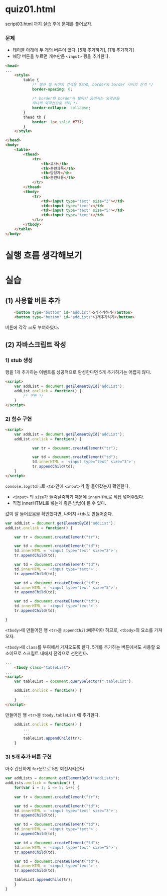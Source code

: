 # quiz01.html
script03.html 까지 실습 후에 문제를 풀어보자.

### 문제
* 테이블 아래에 두 개의 버튼이 있다. [5개 추가하기], [1개 추가하기]
* 해당 버튼을 누르면 개수만큼 ```<input>``` 행을 추가한다.

```html
<head>
...
    <style>
        table {
            /* 셀과 셀 사이의 간격을 0으로, border와 border 사이의 간격 */
            border-spacing: 0; 
            
            /* border와 border가 붙어서 굵어지는 외곽선을
            하나의 외곽선으로 처리 */
            border-collapse: collapse; 
        }
        thead th {
            border: 1px solid #777;
        }
    </style>

</head>
<body>
    <table>
        <thead>
            <tr>
                <th>교사</th>
                <th>훈련과목</th>
                <th>담당자</th>
                <th>훈련내용</th>
            </tr>
        </thead>
        <tbody>
            <tr>
                <td><input type="text" size="3"></td>
                <td><input type="text"></td>
                <td><input type="text" size="5"></td>
                <td><input type="text"></td>
            </tr>
        </tbody>
    </table>
</body>
```

# 실행 흐름 생각해보기


# 실습
## (1) 사용할 버튼 추가
```html
    <button type="button" id="addList">5개추가하기</button>
    <button type="button" id="addLists">1개추가하기</button>
```
버튼에 각각 ```id```도 부여하였다.

## (2) 자바스크립트 작성
### 1) stub 생성
행을 1개 추가하는 이벤트를 성공적으로 완성한다면 5개 추가하기는 어렵지 않다.
```html
<script>
    var addList = document.getElementById("addList");
    addList.onclick = function() {
        /* 구현 */
    }
</script>
```

### 2) 함수 구현
```html
<script>
    var addList = document.getElementById("addList");
    addList.onclick = function() {

            var tr = document.createElement("tr");

            var td = document.createElement("td");
            td.innerHTML = '<input type="text" size="3">';
            tr.appendChild(td);
    }
</script>
```
```console.log(td);```로 ```<td>```안에 ```<input>```가 잘 들어갔는지 확인한다. 
* ```<input>``` 의 ```size```가 들죽날죽하기 때문에 ```innerHTML```로 직접 넣어주었다.
* 직접 innerHTML로 넣는게 좋은 방법이 될 수 있다.

값이 잘 들어갔음을 확인했다면, 나머지 ```<td>```도 만들어준다.

```javascript
var addList = document.getElementById("addList");
addList.onclick = function() {

    var tr = document.createElement("tr");

    var td = document.createElement("td");
    td.innerHTML = '<input type="text" size="3">';
    tr.appendChild(td);

    var td = document.createElement("td");
    td.innerHTML = '<input type="text">';
    tr.appendChild(td);

    var td = document.createElement("td");
    td.innerHTML = '<input type="text" size="5">';
    tr.appendChild(td);

    var td = document.createElement("td");
    td.innerHTML = '<input type="text">';
    tr.appendChild(td);

}
```

```<tbody>```에 만들어진 행 ```<tr>```을 ```appendChild```해주어야 하므로, ```<tbody>```의 요소를 가져오자.

```<tbody>```에 ```class```를 부여해서 가져오도록 한다. 5개를 추가하는 버튼에서도 사용할 요소이므로 스크립트 내에서 전역으로 선언한다.
```html
...
    <tbody class="tableList">
...
<script>
    var tableList = document.querySelector(".tableList");

    addList.onclick = function() {
        ...
    }
</script>
```

만들어진 행 ```<tr>```을 ```tbody.tableList``` 에 추가한다.
```javascript
    addList.onclick = function() {
        ...
        ...
        tableList.appendChild(tr);
    }
```

### 3) 5개 추가 버튼 구현
아주 간단하게 ```for```문으로 5번 회전시켜준다.
```javascript
var addLists = document.getElementById("addLists");
addLists.onclick = function() {
    for(var i = 1; i <= 5; i++) {
        
    var tr = document.createElement("tr");

    var td = document.createElement("td");
    td.innerHTML = '<input type="text" size="3">';
    tr.appendChild(td);

    var td = document.createElement("td");
    td.innerHTML = '<input type="text">';
    tr.appendChild(td);

    var td = document.createElement("td");
    td.innerHTML = '<input type="text" size="5">';
    tr.appendChild(td);

    var td = document.createElement("td");
    td.innerHTML = '<input type="text">';
    tr.appendChild(td);

    tableList.appendChild(tr);  
    }
}
```